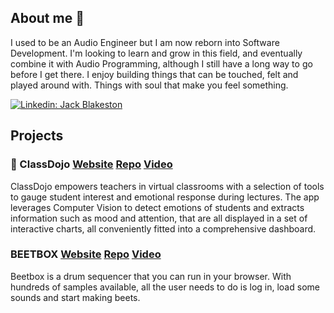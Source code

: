 ## About me 👋

I used to be an Audio Engineer but I am now reborn into Software Development. I'm looking to learn and grow in this field, and eventually combine it with Audio Programming, although I still have a long way to go before I get there. I enjoy building things that can be touched, felt and played around with. Things with soul that make you feel something.

[![Linkedin: Jack Blakeston](https://img.shields.io/badge/-Jack_Blakeston-blue?style=flat-square&logo=Linkedin&logoColor=white&link=https://www.linkedin.com/in/jack-blakeston/)](https://www.linkedin.com/in/jack-blakeston/)


## Projects 

### 🥋 ClassDojo  [Website](www.staging.classdojo.ninja) [Repo](https://github.com/class-dojo) [Video](https://youtu.be/bhY3u7Vx_6A)
ClassDojo empowers teachers in virtual classrooms with a selection of tools to gauge student interest and emotional response during lectures. The app leverages Computer Vision to detect emotions of students and extracts information such as mood and attention, that are all displayed in a set of interactive charts, all conveniently fitted into a comprehensive dashboard.

### BEETBOX  [Website](https://beetbox.netlify.app/) [Repo](https://github.com/JackBlakeston/BEETBOX) [Video](https://www.youtube.com/watch?v=e780VrMg_1k&ab_channel=JackBlakeston)
Beetbox is a drum sequencer that you can run in your browser. With hundreds of samples available, all the user needs to do is log in, load some sounds and start making beets.
